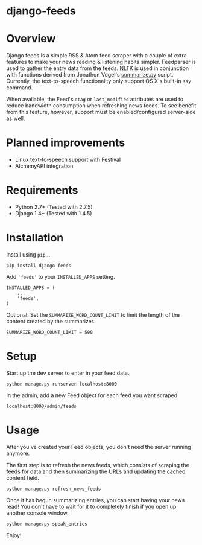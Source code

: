 django-feeds
============

Overview
========

Django feeds is a simple RSS & Atom feed scraper with a couple of extra features to make your news reading & listening habits simpler.  Feedparser is used to gather the entry data from the feeds. NLTK is used in conjunction with functions derived from Jonathon Vogel's [summarize.py][summarize] script.  Currently, the text-to-speech functionality only support OS X's built-in `say` command.

When available, the Feed's `etag` or `last_modified` attributes are used to reduce bandwidth consumption when refreshing news feeds.  To see benefit from this feature, however, support must be enabled/configured server-side as well.

Planned improvements
====================

* Linux text-to-speech support with Festival
* AlchemyAPI integration

Requirements
============

* Python 2.7+ (Tested with 2.7.5)
* Django 1.4+ (Tested with 1.4.5)

Installation
============

Install using `pip`...

    pip install django-feeds

Add `'feeds'` to your `INSTALLED_APPS` setting.

    INSTALLED_APPS = (
        ...
        'feeds',        
    )

Optional: Set the `SUMMARIZE_WORD_COUNT_LIMIT` to limit the length of the content created by the summarizer.

    SUMMARIZE_WORD_COUNT_LIMIT = 500

Setup
=====

Start up the dev server to enter in your feed data.

    python manage.py runserver localhost:8000

In the admin, add a new Feed object for each feed you want scraped.

    localhost:8000/admin/feeds

Usage
=====

After you've created your Feed objects, you don't need the server running anymore.

The first step is to refresh the news feeds, which consists of scraping the feeds for data and then summarizing the URLs and updating the cached content field.

    python manage.py refresh_news_feeds

Once it has begun summarizing entries, you can start having your news read! You don't have to wait for it to completely finish if you open up another console window.

    python manage.py speak_entries

Enjoy!

[summarize]: https://github.com/Rotten194/summarize.py